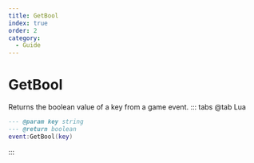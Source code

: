 ```yaml
---
title: GetBool
index: true
order: 2
category:
  - Guide
---
```


# GetBool
Returns the boolean value of a key from a game event.
::: tabs
@tab Lua
```lua
--- @param key string
--- @return boolean
event:GetBool(key)
```

:::